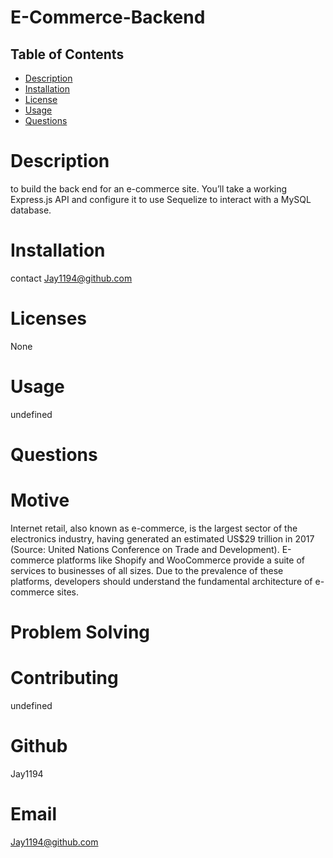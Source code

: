# E-Commerce-Backend

  ## Table of Contents
  * [Description](#description)
  * [Installation](#installation)
  * [License](#license)
  * [Usage](#usage)   
  * [Questions](#Questions)

  # Description
to build the back end for an e-commerce site. You’ll take a working Express.js API and configure it to use Sequelize to interact with a MySQL database.

# Installation
contact Jay1194@github.com

# Licenses
None

# Usage
undefined

# Questions

# Motive
Internet retail, also known as e-commerce, is the largest sector of the electronics industry, having generated an estimated US$29 trillion in 2017 (Source: United Nations Conference on Trade and Development). E-commerce platforms like Shopify and WooCommerce provide a suite of services to businesses of all sizes. Due to the prevalence of these platforms, developers should understand the fundamental architecture of e-commerce sites.

# Problem Solving


# Contributing
undefined

 # Github
Jay1194

# Email
Jay1194@github.com


  